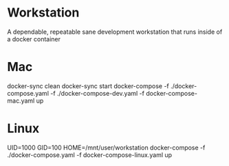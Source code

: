 # Workstation

A dependable, repeatable sane development workstation that runs inside of a docker container

# Mac
docker-sync clean
docker-sync start 
docker-compose -f ./docker-compose.yaml -f ./docker-compose-dev.yaml -f docker-compose-mac.yaml up

# Linux
UID=1000 GID=100 HOME=/mnt/user/workstation docker-compose -f ./docker-compose.yaml -f docker-compose-linux.yaml up
